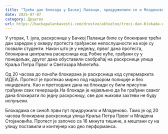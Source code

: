 ```yaml
---
title: "Трећи дан блокада у Бачкој Паланци, придружилили се и Младеновљани"
date: 2025-07-07
category: Друштво
url: https://backapalankavesti.com/drustvo/aktuelno/treci-dan-blokada-u-backoj-palanci/
---
```


У уторак, 1. јула, раскрснице у Бачкој Паланци биле су блокиране трећи дан заредом у оквиру протеста грађанске непослушности на које су позвали студенти. Након што је у недељу, првог дана протеста, блокирана централна раскрсница код Робне куће, грађани су у понедељак, другог дана обуставили саобраћај на раскрсници улица Краља Петра Првог и Светозара Милетића.

Од 20 часова до поноћи блокирана је раскрсница код супермаркета ИДЕА. Протест је протекао мирно под надзором полиције и без инцидената. Као и претходних дана на блокади су били присутни грађани свих генерација.На блокади је најављено да ће грађани сваког дана блокирати по једну раскрсницу, све док њихови захтеви не буду испуњени.

Блокадама се синоћ први пут придружило и Младеново. Тамо је од 20 часова блокирана раскрсница улица Краља Петра Првог и Младена Стојановића. Протест је започео са 16 минута тишине, а мештани су на улицу поставили и контејнер као део перформанса.
